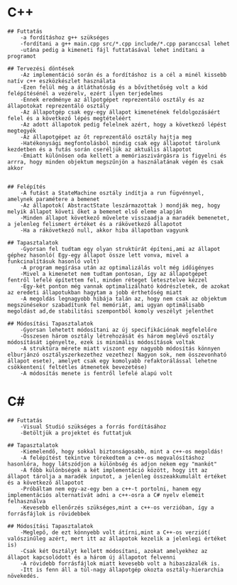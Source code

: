 # C++
	## Futtatás
		-a fordításhoz g++ szükséges
		-fordítani a g++ main.cpp src/*.cpp include/*.cpp paranccsal lehet
		-utána pedig a kimeneti fájl futtatásával lehet indítani a programot

	## Tervezési döntések
		-Az implementáció során és a fordításhoz is a cél a minél kissebb natív c++ eszközkészlet használata
		-Ezen felül még a átláthatóság és a bővíthetőség volt a kód felépítésénél a vezérelv, ezért ilyen terjedelmes
		-Ennek eredménye az állpotgépet reprezentáló osztály és az állapotokat reprezentáló osztály
		-Az állapotgép csak egy-egy állapot kimenetének feldolgozásáért felel és a következő lépés megtételéért
		-Az adott állapotok pedig felelnek azért, hogy a következő lépést megtegyék
		-Az állapotgépet az őt reprezentáló osztály hajtja meg
		-Hatékonysági megfontolásból mindig csak egy állapotot tárolunk kezdetben és a futás során cseréljük az aktuális állapotot
		-Emiatt különösen oda kellett a memóriaszivárgásra is figyelni és arrra, hogy minden objektum megszűnjön a használatának végén és csak akkor
		
		
	## Felépítés
		-A futást a StateMachine osztály indítja a run fügvénnyel, amelynek paramétere a bemenet
		-Az állapotok( AbstractState leszármazottak ) mondják meg, hogy melyik állapot követi őket a bemenet első eleme alapján
		-Minden állapot következő művelete visszaadja a maradék bemenetet, a jelenleg felismert értéket és a rákövetkező állapotot
		-Ha a rákövetkező null, akkor hiba állapotban vagyunk
		
	## Tapasztalatok
		-Gyorsan fel tudtam egy olyan struktúrát építeni,ami az állapot géphez hasonló( Egy-egy állapot össze lett vonva, mivel a funkcinalításuk hasonló volt)
		-A program megírása után az optimalizálás volt még időigényes
		-Mivel a kimenetet nem tudtam pontosan, így az állapotgépet fentről lefelé építettem fel, minden réteget letesztelve kézzel
		-Egy-két ponton még vannak optimalizálható kódrészletek, de azokat az eredeti állapotukban hagytam a jobb érthetőség miatt 
		-A megoldás legnagyobb hibája talán az, hogy nem csak az objektum megszünésekor szabadítunk fel memóriát, ami ugyan optimálisabb megoldást ad,de stabilitási szempontból komoly veszélyt jelenthet
	
	## Módosítási Tapasztalatok
		-Gyorsan lehetett módosítani az új specifikációnak megfelelőre
		-Összesen három osztály létrehozását és három meglévő osztály módosítását igényelte, ezek is minimális módosítások voltak
		-A struktúra mérete miatt viszont egy nagyobb módosítás könnyen elburjánzó osztályszerkezethez vezethez( Nagyon sok, nem összevonható állapot esete), amelyet csak egy komolyabb refaktorálással lehetne csökkenteni( feltétles átmenetek bevezetése)
		-A módosítás menete is fentről lefelé alapú volt
# C#

	## Futtatás
		-Visual Studió szükséges a forrás fordításához
		-Betöltjük a projektet és futtatjuk
	
	## Tapasztalatok
		-Kiemelendő, hogy sokkal biztonságosabb, mint a c++-os megoldás!
		-A felépítést tekintve törekedtem a c++-os megvalósításhoz hasonlóra, hogy látszódjon a különbség és adjon nekem egy "mankót"
		-A főbb különbségek a két implementáció között, hogy itt az állapot tárolja a maradék inputot, a jelenleg összeakkumulált értéket és a következő állapotot
		-Próbáltam nem egy-az-egy ben a c++-t portolni, hanem egy implementációs alternatívát adni a c++-osra a C# nyelv elemeit felhasználva
		-Kevesebb ellenőrzés szükséges,mint a c++-os verzióban, így a forrásfájlok is rövidebbek
		
	## Módosítási Tapasztalatok
		-Meglepő, de ezt könnyebb volt átírni,mint a C++-os verziót( valószinűleg azért, mert itt az állapotok kezelik a jelenlegi értéket is)
		-Csak két Osztályt kellett módosítani, azokat amelyekhez az állapot kapcsolódott és a három új állapotot felvenni
		-A rövidebb forrásfájlok miatt kevesebb volt a hibaszázalék is.
		-Itt is fenn áll a túl-nagy állapotgép okozta osztály-hierarchia növekedés.